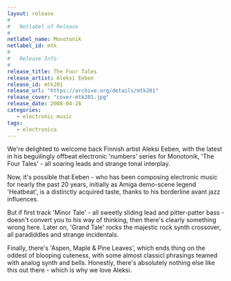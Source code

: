 ```yaml
---
layout: release
#
#   Netlabel of Release
#
netlabel_name: Monotonik
netlabel_id: mtk
#
#   Release Info
#
release_title: The Four Tales
release_artist: Aleksi Eeben
release_id: mtk201
release_url: "https://archive.org/details/mtk201"
release_cover: "cover-mtk201.jpg"
release_date: 2008-04-26
categories:
   - electronic music
tags:
   - electronica
---
```

We're delighted to welcome back Finnish artist Aleksi Eeben, with the latest in his beguilingly offbeat electronic 'numbers' series for Monotonik, 'The Four Tales' - all soaring leads and strange tonal interplay.

Now, it's possible that Eeben - who has been composing electronic music for nearly the past 20 years, initially as Amiga demo-scene legend 'Heatbeat', is a distinctly acquired taste, thanks to his borderline avant jazz influences. 

But if first track 'Minor Tale' - all sweetly sliding lead and pitter-patter bass - doesn't convert you to his way of thinking, then there's clearly something wrong here. Later on, 'Grand Tale' rocks the majestic rock synth crossover, all paradiddles and strange incidentals.

Finally, there's 'Aspen, Maple &amp; Pine Leaves', which ends thing on the oddest of blooping cuteness, with some almost classicl phrasings teamed with analog synth and bells. Honestly, there's absolutely nothing else like this out there - which is why we love Aleksi.